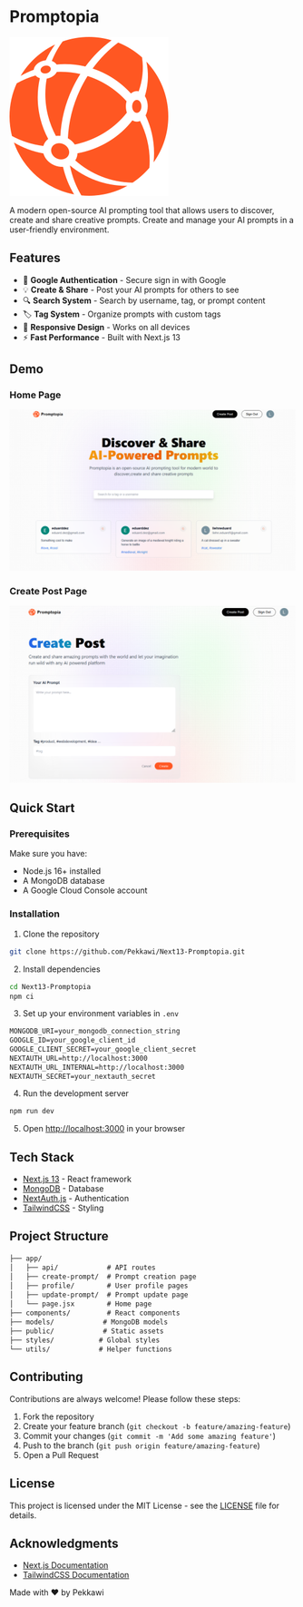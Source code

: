 # Promptopia

![Promptopia Banner](public/assets/images/logo.svg)

A modern open-source AI prompting tool that allows users to discover, create and share creative prompts. Create and manage your AI prompts in a user-friendly environment.

## Features

- 🔐 **Google Authentication** - Secure sign in with Google
- 💡 **Create & Share** - Post your AI prompts for others to see
- 🔍 **Search System** - Search by username, tag, or prompt content
- 🏷️ **Tag System** - Organize prompts with custom tags
- 📱 **Responsive Design** - Works on all devices
- ⚡ **Fast Performance** - Built with Next.js 13

## Demo

### Home Page

![Promptopia Demo](./public/assets/images/Promptopia%20Demo.png)

### Create Post Page

![Create Post](./public/assets/images/Create%20Post.png)

## Quick Start

### Prerequisites

Make sure you have:

- Node.js 16+ installed
- A MongoDB database
- A Google Cloud Console account

### Installation

1. Clone the repository

```bash
git clone https://github.com/Pekkawi/Next13-Promptopia.git
```

2. Install dependencies

```bash
cd Next13-Promptopia
npm ci
```

3. Set up your environment variables in `.env`

```env
MONGODB_URI=your_mongodb_connection_string
GOOGLE_ID=your_google_client_id
GOOGLE_CLIENT_SECRET=your_google_client_secret
NEXTAUTH_URL=http://localhost:3000
NEXTAUTH_URL_INTERNAL=http://localhost:3000
NEXTAUTH_SECRET=your_nextauth_secret
```

4. Run the development server

```bash
npm run dev
```

5. Open [http://localhost:3000](http://localhost:3000) in your browser

## Tech Stack

- [Next.js 13](https://nextjs.org/) - React framework
- [MongoDB](https://www.mongodb.com/) - Database
- [NextAuth.js](https://next-auth.js.org/) - Authentication
- [TailwindCSS](https://tailwindcss.com/) - Styling

## Project Structure

```
├── app/
│   ├── api/            # API routes
│   ├── create-prompt/  # Prompt creation page
│   ├── profile/        # User profile pages
│   ├── update-prompt/  # Prompt update page
│   └── page.jsx        # Home page
├── components/         # React components
├── models/            # MongoDB models
├── public/            # Static assets
├── styles/           # Global styles
└── utils/            # Helper functions
```

## Contributing

Contributions are always welcome! Please follow these steps:

1. Fork the repository
2. Create your feature branch (`git checkout -b feature/amazing-feature`)
3. Commit your changes (`git commit -m 'Add some amazing feature'`)
4. Push to the branch (`git push origin feature/amazing-feature`)
5. Open a Pull Request

## License

This project is licensed under the MIT License - see the [LICENSE](LICENSE) file for details.

## Acknowledgments

- [Next.js Documentation](https://nextjs.org/docs)
- [TailwindCSS Documentation](https://tailwindcss.com/docs)

Made with ❤️ by Pekkawi
